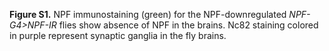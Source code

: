**Figure S1.** NPF immunostaining (green) for the NPF-downregulated _NPF-G4>NPF-IR_ flies show absence of NPF in the brains.
Nc82 staining colored in purple represent synaptic ganglia in the fly brains.